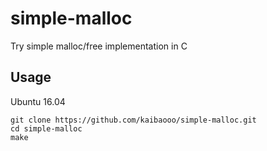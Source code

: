 # simple-malloc
Try simple malloc/free implementation in C

## Usage
Ubuntu 16.04

```
git clone https://github.com/kaibaooo/simple-malloc.git
cd simple-malloc
make
```
